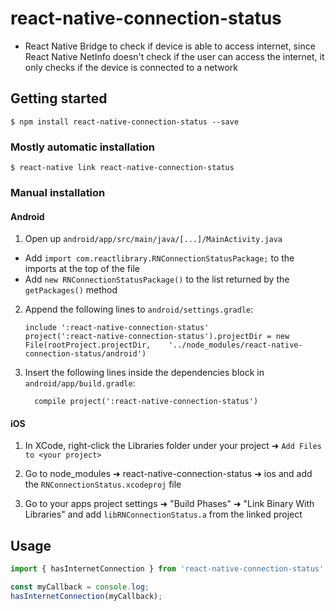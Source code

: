 
# react-native-connection-status

- React Native Bridge to check if device is able to access internet, since React Native NetInfo doesn't check if the user
can access the internet, it only checks if the device is connected to a network

## Getting started

`$ npm install react-native-connection-status --save`

### Mostly automatic installation

`$ react-native link react-native-connection-status`

### Manual installation

#### Android

1. Open up `android/app/src/main/java/[...]/MainActivity.java`
  - Add `import com.reactlibrary.RNConnectionStatusPackage;` to the imports at the top of the file
  - Add `new RNConnectionStatusPackage()` to the list returned by the `getPackages()` method
2. Append the following lines to `android/settings.gradle`:
  	```
  	include ':react-native-connection-status'
  	project(':react-native-connection-status').projectDir = new File(rootProject.projectDir, 	'../node_modules/react-native-connection-status/android')
  	```
3. Insert the following lines inside the dependencies block in `android/app/build.gradle`:
  	```
      compile project(':react-native-connection-status')
  	```

#### iOS

1. In XCode, right-click the Libraries folder under your project ➜ `Add Files to <your project>`

2. Go to node_modules ➜ react-native-connection-status ➜ ios and add the `RNConnectionStatus.xcodeproj` file

3. Go to your apps project settings ➜ "Build Phases" ➜ "Link Binary With Libraries" and add `libRNConnectionStatus.a` from the linked project

## Usage
```javascript
import { hasInternetConnection } from 'react-native-connection-status';

const myCallback = console.log;
hasInternetConnection(myCallback);
```
  
